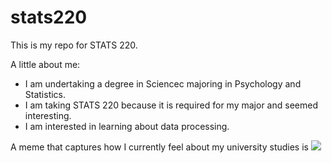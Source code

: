 # stats220

This is my repo for STATS 220. 

A little about me:

- I am undertaking a degree in Sciencec majoring in Psychology and Statistics.
- I am taking STATS 220 because it is required for my major and seemed interesting.
- I am interested in learning about data processing. 

A meme that captures how I currently feel about my university studies is ![](https://c.tenor.com/8druEACXtX8AAAAd/tenor.gif)
